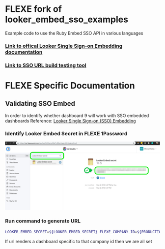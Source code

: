 FLEXE fork of looker_embed_sso_examples
===================
Example code to use the Ruby Embed SSO API in various languages

 ### [Link to offical Looker Single Sign-on Embedding documentation](https://docs.looker.com/reference/embedding/sso-embed)
 
 ### [Link to SSO URL build testing tool](https://fabio-looker.github.io/looker_sso_tool)
 
 FLEXE Specific Documentation
 =======================================
 
 ## Validating SSO Embed
 
 In order to identify whether dashboard 9 will work with SSO embedded dashboards
 Reference: [Looker Single Sign-on (SSO) Embedding](https://docs.looker.com/reference/embedding/sso-embed)
 
 ### Identify Looker Embed Secret in FLEXE 1Password
 
 ![1Password Looker Embed Secret](files/1password_looker_embed.png)
 
 ### Run command to generate URL
 
 ```bash
 LOOKER_EMBED_SECRET=${LOOKER_EMBED_SECRET} FLEXE_COMPANY_ID=${PRODUCTION_COMPANY_ID} ruby flexe_example.rb
 ```  
 
 If url renders a dashboard specific to that company id then we are all set

